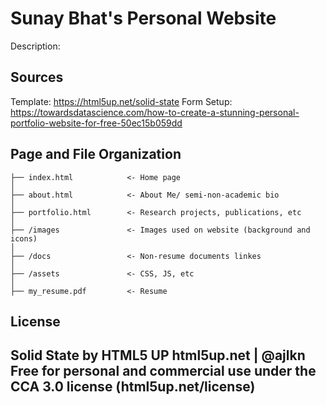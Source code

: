 Sunay Bhat's Personal Website
==============================
Description: 

Sources
------------
Template: https://html5up.net/solid-state
Form Setup: https://towardsdatascience.com/how-to-create-a-stunning-personal-portfolio-website-for-free-50ec15b059dd

Page and File Organization
------------

    ├── index.html            <- Home page
    │
    ├── about.html            <- About Me/ semi-non-academic bio
    │
    ├── portfolio.html        <- Research projects, publications, etc
    │
    ├── /images               <- Images used on website (background and icons)
    │
    ├── /docs                 <- Non-resume documents linkes
    │
    ├── /assets               <- CSS, JS, etc
    │
    ├── my_resume.pdf         <- Resume

    
License
------------
Solid State by HTML5 UP
html5up.net | @ajlkn
Free for personal and commercial use under the CCA 3.0 license (html5up.net/license)
--------


